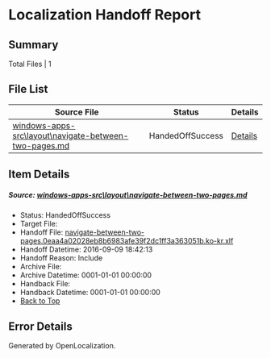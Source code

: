 # <a name='report-top'></a> Localization Handoff Report

## Summary
 Total Files | 1

## File List
 Source File | Status | Details 
 ----------- | ------ | ------- 
 [windows-apps-src\layout\navigate-between-two-pages.md](https://github.com/Microsoft/windows-apps/blob/0cf689ae9d74735f33baa85b3a8791a68a4467d4/windows-apps-src/layout/navigate-between-two-pages.md) | HandedOffSuccess | [Details](#d5ff0dfcb10c6977bb93f28cbf8631b9b5dfb83f4691)

## Item Details
##### <a name='d5ff0dfcb10c6977bb93f28cbf8631b9b5dfb83f4691'></a> Source: [windows-apps-src\layout\navigate-between-two-pages.md](https://github.com/Microsoft/windows-apps/blob/0cf689ae9d74735f33baa85b3a8791a68a4467d4/windows-apps-src/layout/navigate-between-two-pages.md)
* Status: HandedOffSuccess
* Target File: 
* Handoff File: [navigate-between-two-pages.0eaa4a02028eb8b6983afe39f2dc1ff3a363051b.ko-kr.xlf](https://github.com/Microsoft/WDG.handoff/blob/6ecc81639b87df81fe8bbaac958aba81a55d67ea/ol-handoff/Microsoft/windows-apps.ko-kr/master/navigate-between-two-pages.0eaa4a02028eb8b6983afe39f2dc1ff3a363051b.ko-kr.xlf)
* Handoff Datetime: 2016-09-09 18:42:13
* Handoff Reason: Include
* Archive File: 
* Archive Datetime: 0001-01-01 00:00:00
* Handback File: 
* Handback Datetime: 0001-01-01 00:00:00
* [Back to Top](#report-top)


## Error Details

Generated by OpenLocalization.
